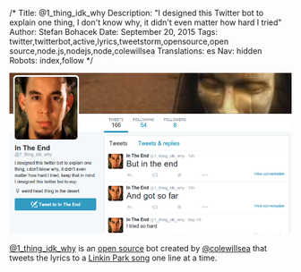 /*
Title: @1_thing_idk_why
Description: "I designed this Twitter bot to explain one thing, I don't know why, it didn't even matter how hard I tried"
Author: Stefan Bohacek
Date: September 20, 2015
Tags: twitter,twitterbot,active,lyrics,tweetstorm,opensource,open source,node.js,nodejs,node,colewillsea
Translations: es
Nav: hidden
Robots: index,follow
*/

[![](/content/bots/twitterbots/images/1_thing_idk_why.png)](https://twitter.com/1_thing_idk_why)

[@1_thing_idk_why](https://twitter.com/1_thing_idk_why) is an [open source](https://github.com/coleww/1_thing_idk_why) bot created by [@colewillsea](https://twitter.com/colewillsea) that tweets the lyrics to a [Linkin Park song](https://en.wikipedia.org/wiki/In_the_End) one line at a time.